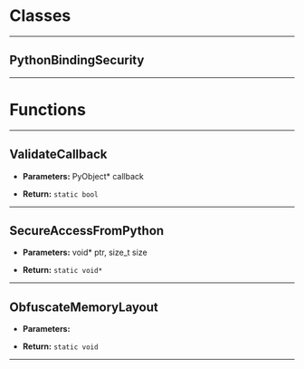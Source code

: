 # Classes
---

## PythonBindingSecurity
---




# Functions
---

## ValidateCallback



- **Parameters:** PyObject* callback

- **Return:** `static bool`

---

## SecureAccessFromPython



- **Parameters:** void* ptr, size_t size

- **Return:** `static void*`

---

## ObfuscateMemoryLayout



- **Parameters:** 

- **Return:** `static void`

---
